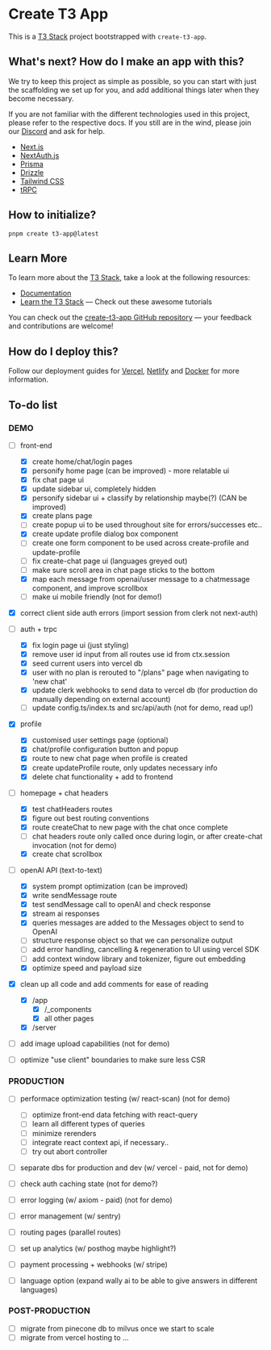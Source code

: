 # Create T3 App

This is a [T3 Stack](https://create.t3.gg/) project bootstrapped with `create-t3-app`.

## What's next? How do I make an app with this?

We try to keep this project as simple as possible, so you can start with just the scaffolding we set up for you, and add additional things later when they become necessary.

If you are not familiar with the different technologies used in this project, please refer to the respective docs. If you still are in the wind, please join our [Discord](https://t3.gg/discord) and ask for help.

- [Next.js](https://nextjs.org)
- [NextAuth.js](https://next-auth.js.org)
- [Prisma](https://prisma.io)
- [Drizzle](https://orm.drizzle.team)
- [Tailwind CSS](https://tailwindcss.com)
- [tRPC](https://trpc.io)

## How to initialize?

```
pnpm create t3-app@latest
```

## Learn More

To learn more about the [T3 Stack](https://create.t3.gg/), take a look at the following resources:

- [Documentation](https://create.t3.gg/)
- [Learn the T3 Stack](https://create.t3.gg/en/faq#what-learning-resources-are-currently-available) — Check out these awesome tutorials

You can check out the [create-t3-app GitHub repository](https://github.com/t3-oss/create-t3-app) — your feedback and contributions are welcome!

## How do I deploy this?

Follow our deployment guides for [Vercel](https://create.t3.gg/en/deployment/vercel), [Netlify](https://create.t3.gg/en/deployment/netlify) and [Docker](https://create.t3.gg/en/deployment/docker) for more information.

## To-do list

### DEMO

- [ ] front-end

  - [x] create home/chat/login pages
  - [x] personify home page (can be improved) - more relatable ui
  - [x] fix chat page ui
  - [x] update sidebar ui, completely hidden
  - [x] personify sidebar ui + classify by relationship maybe(?) (CAN be improved)
  - [x] create plans page
  - [ ] create popup ui to be used throughout site for errors/successes etc..
  - [x] create update profile dialog box component
  - [ ] create one form component to be used across create-profile and update-profile
  - [ ] fix create-chat page ui (languages greyed out)
  - [ ] make sure scroll area in chat page sticks to the bottom
  - [x] map each message from openai/user message to a chatmessage component, and improve scrollbox
  - [ ] make ui mobile friendly (not for demo!)

- [x] correct client side auth errors (import session from clerk not next-auth)

- [ ] auth + trpc

  - [x] fix login page ui (just styling)
  - [x] remove user id input from all routes use id from ctx.session
  - [x] seed current users into vercel db
  - [x] user with no plan is rerouted to "/plans" page when navigating to 'new chat'
  - [x] update clerk webhooks to send data to vercel db (for production do manually depending on external account)
  - [ ] update config.ts/index.ts and src/api/auth (not for demo, read up!)

- [x] profile

  - [x] customised user settings page (optional)
  - [x] chat/profile configuration button and popup
  - [x] route to new chat page when profile is created
  - [x] create updateProfile route, only updates necessary info
  - [x] delete chat functionality + add to frontend

- [ ] homepage + chat headers

  - [x] test chatHeaders routes
  - [x] figure out best routing conventions
  - [x] route createChat to new page with the chat once complete
  - [ ] chat headers route only called once during login, or after create-chat invocation (not for demo)
  - [x] create chat scrollbox

- [ ] openAI API (text-to-text)

  - [x] system prompt optimization (can be improved)
  - [x] write sendMessage route
  - [x] test sendMessage call to openAI and check response
  - [x] stream ai responses
  - [x] queries messages are added to the Messages object to send to OpenAI
  - [ ] structure response object so that we can personalize output
  - [ ] add error handling, cancelling & regeneration to UI using vercel SDK
  - [ ] add context window library and tokenizer, figure out embedding
  - [x] optimize speed and payload size

- [x] clean up all code and add comments for ease of reading

  - [x] /app
    - [x] /\_components
    - [x] all other pages
  - [x] /server

- [ ] add image upload capabilities (not for demo)
- [ ] optimize "use client" boundaries to make sure less CSR

### PRODUCTION

- [ ] performace optimization testing (w/ react-scan) (not for demo)

  - [ ] optimize front-end data fetching with react-query
  - [ ] learn all different types of queries
  - [ ] minimize rerenders
  - [ ] integrate react context api, if necessary..
  - [ ] try out abort controller

- [ ] separate dbs for production and dev (w/ vercel - paid, not for demo)
- [ ] check auth caching state (not for demo?)
- [ ] error logging (w/ axiom - paid) (not for demo)
- [ ] error management (w/ sentry)
- [ ] routing pages (parallel routes)
- [ ] set up analytics (w/ posthog maybe highlight?)
- [ ] payment processing + webhooks (w/ stripe)
- [ ] language option (expand wally ai to be able to give answers in different languages)

### POST-PRODUCTION

- [ ] migrate from pinecone db to milvus once we start to scale
- [ ] migrate from vercel hosting to ...
